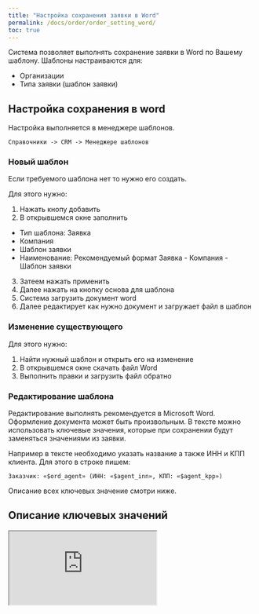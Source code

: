 ```yaml
---
title: "Настройка сохранения заявки в Word"
permalink: /docs/order/order_setting_word/
toc: true
---
```


Система позволяет выполнять сохранение заявки в Word по Вашему шаблону.
Шаблоны настраиваются для:
- Организации
- Типа заявки (шаблон заявки)

## Настройка сохранения в word

Настройка выполняется в менеджере шаблонов.

`Справочники -> CRM -> Менеджере шаблонов`

### Новый шаблон

Если требуемого шаблона нет то нужно его создать.

Для этого нужно:
1. Нажать кнопу добавить
2. В открывшемся окне заполнить
  - Тип шаблона: Заявка
  - Компания
  - Шаблон заявки
  - Наименование: Рекомендуемый формат Заявка - Компания - Шаблон заявки
3. Затеем нажать применить
4. Далее нажать на кнопку основа для шаблона
5. Система загрузить документ word
6. Далее редактирует как нужно документ и загружает файл в шаблон

### Изменение существующего

Для этого нужно:
1. Найти нужный шаблон и открыть его на изменение
2. В открывшемся окне скачать файл Word
3. Выполнить правки и загрузить файл обратно

### Редактирование шаблона

Редактирование выполнять рекомендуется в Microsoft Word.
Оформление документа может быть произвольным.
В тексте можно использовать ключевые значения, которые при сохранении будут заменяться значениями из заявки.

Например в тексте необходимо указать название а также ИНН и КПП клиента.
Для этого в строке пишем:
```
Заказчик: «$ord_agent» (ИНН: «$agent_inn», КПП: «$agent_kpp»)
```
Описание всех ключевых значение смотри ниже.

## Описание ключевых значений

<iframe src="https://docs.google.com/document/d/e/2PACX-1vSM2HcwfqKutHEjrsatZfeqJqaGVHo1Jc8ZtunlshJOX1Y0r7-xL2ngOK05RAAM-BfFW1CHQ3oafDAF/pub?embedded=true"></iframe>
